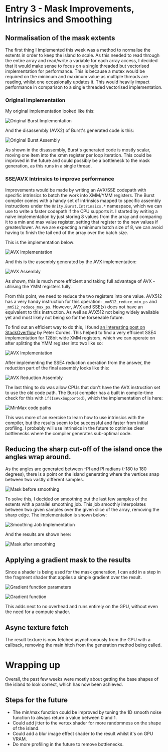 # Entry 3 - Mask Improvements, Intrinsics and Smoothing
## Normalisation of the mask extents
The first thing I implemented this week was a method to normalise the extents in order to keep the island to scale.
As this needed to read through the entire array and read/write a variable for each array access,
I decided that it would make sense to focus on a single threaded but vectorised implementation for performance.
This is because a mutex would be required on the minimum and maximum value as multiple threads are reading,
whilst one occasionally updates it.
This would heavily impact performance in comparison to a single threaded vectorised implementation.

### Original implementation
My original implementation looked like this:

![Original Burst Implementation](./entry3/minmax_implementation.png)

And the disassembly (AVX2) of Burst's generated code is this:

![Original Burst Assembly](./entry3/minmax_disassembly.png)

As shown in the disassembly, Burst's generated code is mostly scalar,
moving one item into the xmm register per loop iteration.
This could be improved in the future and could possibly be a bottleneck to the mask generation,
as this runs in a single thread.

### SSE/AVX Intrinsics to improve performance
Improvements would be made by writing an AVX/SSE codepath with specific intrinsics to batch the work into XMM/YMM registers.
The Burst compiler comes with a handy set of intrinsics mapped to specific assembly instructions
under the `Unity.Burst.Intrinsics.*` namespace, which we can use to write a faster codepath if the CPU supports it.
I started by writing a naive implementation by just storing 8 values from the array and comparing it to a min and max value register,
setting that register to the new values if greater/lower.
As we are expecting a minimum batch size of 8, we can avoid having to finish the tail end of the array over the batch size.

This is the implementation below:

![AVX Implementation](./entry3/minmax_avx_base.png)

And this is the assembly generated by the AVX implementation:

![AVX Assembly](./entry3/minmax_avx_assembly.png)

As shown, this is much more efficient and taking full advantage of AVX - utilising the YMM registers fully.

From this point, we need to reduce the two registers into one value.
AVX512 has a very handy instruction for this operation: `_mm512_reduce_min_ps` and `_mm512_reduce_max_ps`.
However, AVX and SSE(x) does not have an equivalent to this instruction.
As well as AVX512 not being widely available yet and most likely not being so for the forseeable future.

To find out an efficient way to do this,
I found [an interesting post on StackOverflow](https://stackoverflow.com/a/35270026) by Peter Cordes.
This helped to find a very efficient SSE4 implementation for 128bit wide XMM registers,
which we can operate on after splitting the YMM register into two like so:

![AVX Implementation](./entry3/minmax_avx_split.png)

After implementing the SSE4 reduction operation from the answer, the reduction part of the final assembly looks like this:

![AVX Reduction Assembly](./entry3/minmax_avx_assembly_reduction.png)

The last thing to do was allow CPUs that don't have the AVX instruction set to use the old code path.
The Burst compiler has a built in compile-time check for this with `if(IsAvxSupported)`,
which the implementation of is here:

![MinMax code paths](./entry3/minmax_codepaths.png)

This was more of an exercise to learn how to use intrinsics with the compiler,
but the results seem to be successful and faster from initial profiling.
I probably will use intrinsics in the future to optimise clear bottlenecks where the compiler generates sub-optimal code.

## Reducing the sharp cut-off of the island once the angles wrap around.
As the angles are generated between -PI and PI radians (-180 to 180 degrees),
there is a point on the island generating where the vertices snap between two vastly different samples.

![Mask before smoothing](./entry3/smoothing_before.png)

To solve this, I decided on smoothing out the last few samples of the extents with a parallel smoothing job.
This job smoothly interpolates between two given samples over the given slice of the array, removing the sharp edge.
The implementation is shown below:

![Smoothing Job Implementation](./entry3/smoothjob.png)

And the results are shown here:

![Mask after smoothing](./entry3/smoothing_after.png)

## Applying a gradient mask to the results
Since a shader is being used for the mask generation,
I can add in a step in the fragment shader that applies a simple gradient over the result.

![Gradient function parameters](./entry3/gradient_params.png)

![Gradient function](./entry3/gradient_fragment.png)

This adds next to no overhead and runs entirely on the GPU, without even the need for a compute shader.

## Async texture fetch
The result texture is now fetched asynchronously from the GPU with a callback,
removing the main hitch from the generation method being called.

# Wrapping up
Overall, the past few weeks were mostly about getting the base shapes of the island to look correct,
which has now been achieved.

## Steps for the future
* The min/max function could be improved by tuning the 1D smooth noise function to always return a value between 0 and 1.
* Could add jitter to the vertex shader for more randomness on the shape of the island.
* Could add a blur image effect shader to the result whilst it's on GPU VRAM.
* Do more profiling in the future to remove bottlenecks.
